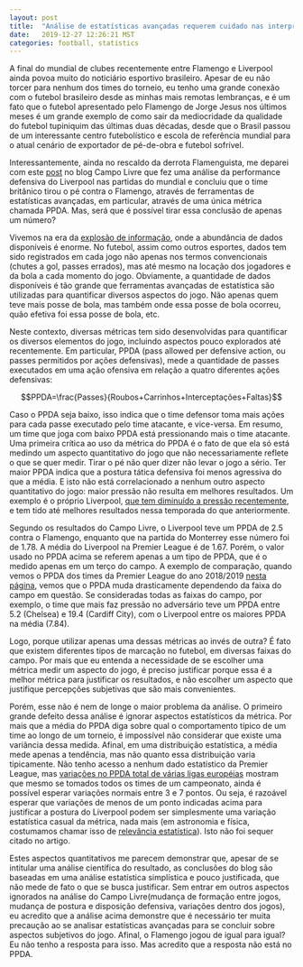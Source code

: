 ```yaml
---
layout: post
title:  "Análise de estatísticas avançadas requerem cuidado nas interpretações"
date:   2019-12-27 12:26:21 MST
categories: football, statistics
---
```

A final do mundial de clubes recentemente entre Flamengo e Liverpool ainda povoa muito do noticiário esportivo brasileiro. Apesar de eu não torcer para nenhum dos times do torneio, eu tenho uma grande conexão com o futebol brasileiro desde as minhas mais remotas lembranças, e é um fato que o futebol apresentado pelo Flamengo de Jorge Jesus nos últimos meses é um grande exemplo de como sair da mediocridade da qualidade do futebol tupiniquim das últimas duas décadas, desde que o Brasil passou de um interessante centro futebolístico e escola de referência mundial para o atual cenário de exportador de pé-de-obra e futebol sofrível.

Interessantemente, ainda no rescaldo da derrota Flamenguista, me deparei com este [post]( https://www.uol.com.br/esporte/colunas/campo-livre/2019/12/26/fogaca-como-analisar-se-seu-time-jogou-de-igual-para-igual.htm) no blog Campo Livre que fez uma análise da performance defensiva do Liverpool nas partidas do mundial e concluiu que o time britânico tirou o pé contra o Flamengo, através de ferramentas de estatísticas avançadas, em particular, através de uma única métrica chamada PPDA. Mas, será que é possível tirar essa conclusão de apenas um número? 

Vivemos na era da [explosão de informação](https://en.wikipedia.org/wiki/Information_explosion), onde a abundância de dados disponíveis é enorme. No futebol, assim como outros esportes, dados tem sido registrados em cada jogo não apenas nos termos convencionais (chutes a gol, passes errados), mas até mesmo na locação dos jogadores e da bola a cada momento do jogo. Obviamente, a quantidade de dados disponíveis é tão grande que ferramentas avançadas de estatística são utilizadas para quantificar diversos aspectos do jogo. Não apenas quem teve mais posse de bola, mas também onde essa posse de bola ocorreu, quão efetiva foi essa posse de bola, etc.

Neste contexto, diversas métricas tem sido desenvolvidas para quantificar os diversos elementos do jogo, incluindo aspectos pouco explorados até recentemente. Em particular, PPDA (pass allowed per defensive action, ou passes permitidos por ações defensivas), mede a quantidade de passes executados em uma ação ofensiva em relação a quatro diferentes ações defensivas: 

$$PPDA=\frac{Passes}{Roubos+Carrinhos+Interceptações+Faltas}$$

Caso o PPDA seja baixo, isso indica que o time defensor toma mais ações para cada passe executado pelo time atacante, e vice-versa. Em resumo, um time que joga com baixo PPDA está pressionando mais o time atacante.
Uma primeira crítica ao uso da métrica do PPDA é o fato de que ela só está medindo um aspecto quantitativo do jogo que não necessariamente reflete o que se quer medir. Tirar o pé não quer dizer não levar o jogo a sério. Ter maior PPDA indica que a postura tática defensiva foi menos agressiva do que a média. E isto não está correlacionado a nenhum outro aspecto quantitativo do jogo: maior pressão não resulta em melhores resultados. Um exemplo é o próprio Liverpool, [que tem diminuído a pressão recentemente](https://www.premierleague.com/news/915764), e tem tido até melhores resultados nessa temporada do que anteriormente.

Segundo os resultados do Campo Livre, o Liverpool teve um PPDA de 2.5 contra o Flamengo, enquanto que na partida do Monterrey esse número foi de 1.78. A média do Liverpool na Premier League é de 1.67. Porém, o valor usado no PPDA acima se referem apenas a um tipo de PPDA, que é o medido apenas em um terço do campo. A exemplo de comparação, quando vemos o PPDA dos times da Premier League do ano 2018/2019 [nesta página](https://theshortfuse.sbnation.com/2018/9/28/17914414/premier-league-advanced-stats-for-2018-19-england), vemos que o PPDA muda drasticamente dependendo da faixa do campo em questão. Se consideradas todas as faixas do campo, por exemplo, o time que mais faz pressão no adversário teve um PPDA entre 5.2 (Chelsea) e 19.4 (Cardiff City), com o Liverpool entre os maiores PPDA na média (7.84).

Logo, porque utilizar apenas uma dessas métricas ao invés de outra? É fato que existem diferentes tipos de marcação no futebol, em diversas faixas do campo. Por mais que eu entenda a necessidade de se escolher uma métrica medir um aspecto do jogo, é preciso justificar porque essa é a melhor métrica para justificar os resultados, e não escolher um aspecto que justifique percepções subjetivas que são mais convenientes.

Porém, esse não é nem de longe o maior problema da análise. O primeiro grande defeito dessa análise é ignorar aspectos estatísticos da métrica. Por mais que a média do PPDA diga sobre qual o comportamento típico de um time ao longo de um torneio, é impossível não considerar que existe uma variância dessa medida. Afinal, em uma distribuição estatística, a média mede apenas a tendência, mas não quanto essa distribuição varia tipicamente. Não tenho acesso a nenhum dado estatístico da Premier League, mas [variações no PPDA total de várias ligas européias](https://medium.com/calcio-datato/measuring-the-intensity-of-pressing-2763bac927c2) mostram que mesmo se tomados todos os times de um campeonato, ainda é possível esperar variações normais entre 3 e 7 pontos. Ou seja, é razoável esperar que variações de menos de um ponto indicadas acima para justificar a postura do Liverpool podem ser simplesmente uma variação estatística casual da métrica, nada mais (em astronomia e física, costumamos chamar isso de [relevância estatística](https://en.wikipedia.org/wiki/Statistical_significance)). Isto não foi sequer citado no artigo.

Estes aspectos quantitativos me parecem demonstrar que, apesar de se intitular uma análise científica do resultado, as conclusões do blog são baseadas em uma análise estatística simplística e pouco justificada, que não mede de fato o que se busca justificar. Sem entrar em outros aspectos ignorados na análise do Campo Livre(mudança de formação entre jogos, mudança de postura e disposição defensiva, variações dentro dos jogos), eu acredito que a análise acima demonstre que é necessário ter muita precaução ao se analisar estatísticas avançadas para se concluir sobre aspectos subjetivos do jogo. Afinal, o Flamengo jogou de igual para igual? Eu não tenho a resposta para isso. Mas acredito que a resposta não está no PPDA.
